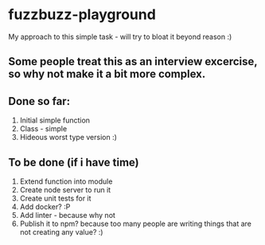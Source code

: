 # fuzzbuzz-playground
My approach to this simple task - will try to bloat it beyond reason :)


## Some people treat this as an interview excercise, so why not make it a bit more complex.

## Done so far:
1. Initial simple function
2. Class - simple
3. Hideous worst type version :)

## To be done (if i have time)
1. Extend function into module
2. Create node server to run it
3. Create unit tests for it
4. Add docker? :P 
5. Add linter - because why not
6. Publish it to npm? because too many people are writing things that are not creating any value? :)
